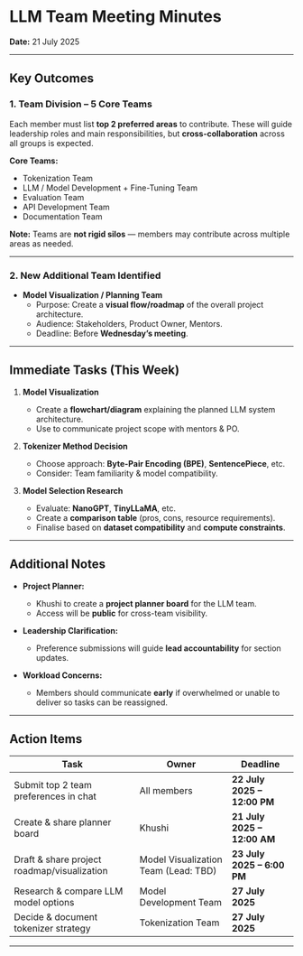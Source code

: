 # LLM Team Meeting Minutes  
**Date:** 21 July 2025  

---

## **Key Outcomes**  

### **1. Team Division – 5 Core Teams**  
Each member must list **top 2 preferred areas** to contribute. These will guide leadership roles and main responsibilities, but **cross-collaboration** across all groups is expected.  

**Core Teams:**  
- Tokenization Team  
- LLM / Model Development + Fine-Tuning Team  
- Evaluation Team  
- API Development Team  
- Documentation Team  

**Note:** Teams are **not rigid silos** — members may contribute across multiple areas as needed.  

---

### **2. New Additional Team Identified**  
- **Model Visualization / Planning Team**  
  - Purpose: Create a **visual flow/roadmap** of the overall project architecture.  
  - Audience: Stakeholders, Product Owner, Mentors.  
  - Deadline: Before **Wednesday’s meeting**.  

---

## **Immediate Tasks (This Week)**  

1. **Model Visualization**  
   - Create a **flowchart/diagram** explaining the planned LLM system architecture.  
   - Use to communicate project scope with mentors & PO.  

2. **Tokenizer Method Decision**  
   - Choose approach: **Byte-Pair Encoding (BPE)**, **SentencePiece**, etc.  
   - Consider: Team familiarity & model compatibility.  

3. **Model Selection Research**  
   - Evaluate: **NanoGPT**, **TinyLLaMA**, etc.  
   - Create a **comparison table** (pros, cons, resource requirements).  
   - Finalise based on **dataset compatibility** and **compute constraints**.  

---

## **Additional Notes**  

- **Project Planner:**  
  - Khushi to create a **project planner board** for the LLM team.  
  - Access will be **public** for cross-team visibility.  

- **Leadership Clarification:**  
  - Preference submissions will guide **lead accountability** for section updates.  

- **Workload Concerns:**  
  - Members should communicate **early** if overwhelmed or unable to deliver so tasks can be reassigned.  

---

## **Action Items**  

| Task | Owner | Deadline |  
|------|-------|----------|  
| Submit top 2 team preferences in chat | All members | **22 July 2025 – 12:00 PM** |  
| Create & share planner board | Khushi | **21 July 2025 – 12:00 AM** |  
| Draft & share project roadmap/visualization | Model Visualization Team (Lead: TBD) | **23 July 2025 – 6:00 PM** |  
| Research & compare LLM model options | Model Development Team | **27 July 2025** |  
| Decide & document tokenizer strategy | Tokenization Team | **27 July 2025** |  

---
